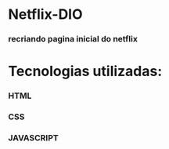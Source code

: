 # Netflix-DIO

### recriando pagina inicial do netflix



# Tecnologias utilizadas:

### HTML

### CSS

### JAVASCRIPT



